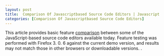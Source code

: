 ```yaml
---
layout: post
title:  Comparison Of Javascriptbased Source Code Editors | Javascript
categories: [Comparison Of Javascriptbased Source Code Editors]
---
```


This article provides basic feature [comparison](https://org1979.github.io/Comparison-Of-Javascript-Charting-Libraries) between some of the JavaScript-based source code editors available today. Feature testing was performed with Firefox 3. 0. 6 against the current demo version, and results may not match those in other browsers or downloadable versions. .

